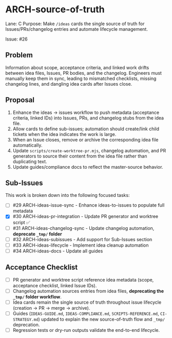 # ARCH-source-of-truth

Lane: C
Purpose: Make `/ideas` cards the single source of truth for Issues/PRs/changelog entries and automate lifecycle management.

Issue: #26

## Problem

Information about scope, acceptance criteria, and linked work drifts between idea files, Issues, PR bodies, and the changelog. Engineers must manually keep them in sync, leading to mismatched checklists, missing changelog lines, and dangling idea cards after Issues close.

## Proposal

1. Enhance the ideas → issues workflow to push metadata (acceptance criteria, linked IDs) into Issues, PRs, and changelog stubs from the idea file.
2. Allow cards to define sub-issues; automation should create/link child tickets when the idea indicates the work is large.
3. When an Issue closes, remove or archive the corresponding idea file automatically.
4. Update `scripts/create-worktree-pr.mjs`, changelog automation, and PR generators to source their content from the idea file rather than duplicating text.
5. Update guides/compliance docs to reflect the master-source behavior.

## Sub-Issues

This work is broken down into the following focused tasks:

- [ ] #29 ARCH-ideas-issue-sync - Enhance ideas-to-issues to populate full metadata
- [x] #30 ARCH-ideas-pr-integration - Update PR generator and worktree script ✅
- [ ] #31 ARCH-ideas-changelog-sync - Update changelog automation, **deprecate `_tmp/` folder**
- [ ] #32 ARCH-ideas-subissues - Add support for Sub-Issues section
- [ ] #33 ARCH-ideas-lifecycle - Implement idea cleanup automation
- [ ] #34 ARCH-ideas-docs - Update all guides

## Acceptance Checklist

- [ ] PR generator and worktree script reference idea metadata (scope, acceptance checklist, linked Issue IDs).
- [ ] Changelog automation sources entries from idea files, **deprecating the `_tmp/` folder workflow**.
- [ ] Idea cards remain the single source of truth throughout issue lifecycle (creation → PR → merge → archive).
- [ ] Guides (`IDEAS-GUIDE.md`, `IDEAS-COMPLIANCE.md`, `SCRIPTS-REFERENCE.md`, `CI-STRATEGY.md`) updated to explain the new source-of-truth flow and `_tmp/` deprecation.
- [ ] Regression tests or dry-run outputs validate the end-to-end lifecycle.
